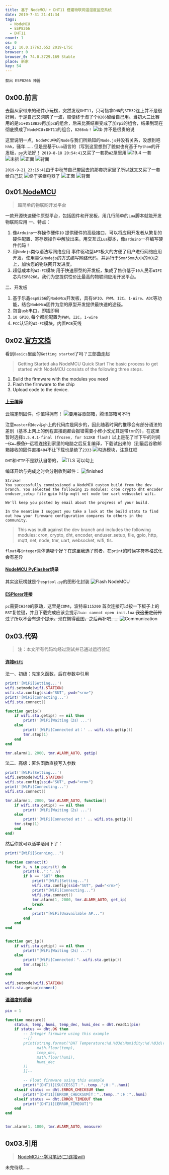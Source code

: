 ```yaml
---
title: 基于 NodeMCU + DHT11 搭建物联网温湿度监控系统
date: 2019-7-31 21:41:34
tags:
  - NodeMCU
  - ESP8266  
  - DHT11
count: 1
os: 0
os_1: 10.0.17763.652 2019-LTSC
browser: 0
browser_0: 74.0.3729.169 Stable
place: 新家
key: 54
---
```

    祭出 ESP8266 神器
<!-- more -->
## 0x00.前言
去翻从家带来的硬件小玩楞，突然发现`DHT11`，只可惜拿`DHN`的`STM32`连上并不是很好用，于是自己又网购了一波，顺便终于淘了个`8266`留给自己用。当初大三比赛用的是`51`+`DS18B20`再加`pc`的组合，后来比赛结束变成了加`rpi`的组合，结果到现在彻底换成了`NodeMCU`+`DHT11`的组合，`8266nb！`
![tb 并不是很贵的说](https://i1.yuangezhizao.cn/Win-10/20190731215649.jpg!webp)

这里说明一点，`NodeMCU`中的`Node`与我们所熟知的`Node.js`并没有关系，没想到吧`hhh`，骚年……
但是是基于`Lua`语言的（写到这里想到了貌似也有基于`Python`的开发板，`py`大法好！
`2019-8-18 20:54:41`又买了一套扔`WZ`屋里用
![19.4 一套](https://i1.yuangezhizao.cn/Win-10/20190818205558.jpg!webp)
![未拆](https://i1.yuangezhizao.cn/Lenovo-Z5/IMG_20190818_205754.jpg!view)
![正面](https://i1.yuangezhizao.cn/Lenovo-Z5/IMG_20190818_205826.jpg!view)
![背面](https://i1.yuangezhizao.cn/Lenovo-Z5/IMG_20190818_205905.jpg!view)

`2019-9-21 23:15:41`由于中秋节自己带回去的那套扔家里了所以就又又买了一套给自己玩
![终于买继电器了](https://i1.yuangezhizao.cn/Win-10/20190921230857.jpg!webp)
![正面](https://i1.yuangezhizao.cn/Lenovo-Z5/IMG_20190921_234033.jpg!view)
![背面](https://i1.yuangezhizao.cn/Lenovo-Z5/IMG_20190921_234051.jpg!view)

## 0x01.[NodeMCU](http://www.nodemcu.com/index_cn.html)
> 超简单的物联网开发平台

一款开源快速硬件原型平台，包括固件和开发板，用几行简单的`Lua`脚本就能开发物联网应用
一、特点：
1. 像`Arduino`一样操作硬件`IO`
提供硬件的高级接口，可以将应用开发者从繁复的硬件配置、寄存器操作中解放出来。用交互式`Lua`脚本，像`arduino`一样编写硬件代码！
2. 用`Nodejs`类似语法写网络应用
事件驱动型`API`极大的方便了用户进行网络应用开发，使用类似`Nodejs`的方式编写网络代码，并运行于`5mm*5mm`大小的`MCU`之上，加快您的物联网开发进度。
3. 超低成本的`WI-FI`模块
用于快速原型的开发板，集成了售价低于`10`人民币`WIFI`芯片`ESP8266`。我们为您提供性价比最高的物联网应用开发平台。

二、开发板
1. 基于乐鑫`esp8266`的`NodeMcu`开发板，具有`GPIO`、`PWM`、`I2C`、`1-Wire`、`ADC`等功能，结合`NodeMcu`固件为您的原型开发提供最快速的途径。
2. 包含`usb`串口，即插即用
3. `10 GPIO`, 每个都能配置为`PWM`，`I2C`，`1-wire`
4. `FCC`认证的`WI-FI`模块，内置`PCB`天线

## 0x02.[官方文档](https://nodemcu.readthedocs.io/en/master/)
看到`Basics`里面的`Getting started`了吗？三部曲走起
> Getting Started aka NodeMCU Quick Start
The basic process to get started with NodeMCU consists of the following three steps.
1. Build the firmware with the modules you need
2. Flash the firmware to the chip
3. Upload code to the device.

#### [上云编译](https://nodemcu-build.com/)
云端定制固件，你值得拥有！
![要用谷歌邮箱，腾讯邮箱可不行](https://i1.yuangezhizao.cn/Win-10/20190818212200.jpg!webp)

注意`master`和`dev`与`gh`上的代码库是同步的，因此随着时间的推移会有部分语法的差别（基本上网上的例程直接跑都会报错需要小修小改尤其是带`tmr`的），在这里暂时选择`1.5.4.1-final (frozen, for 512KB flash)`
以上是花了半下午的时间~~（`Co.`摸鱼）~~远程连接到家里的电脑之后反复编译，下载试出来的（到最后谷歌邮箱接收的固件直接`404`不让下载也是绝了`2333`
![勾选模块，注意红框](https://i1.yuangezhizao.cn/Win-10/20190818212437.jpg!webp)

`DHT`和`HTTP`不是默认自带的，
![TLS 可以勾上](https://i1.yuangezhizao.cn/Win-10/20190818212620.jpg!webp)

编译开始与完成之时会分别收到邮件：
![finished](https://i1.yuangezhizao.cn/Win-10/20190813200048.jpg!webp)

```
Strike!
You successfully commissioned a NodeMCU custom build from the dev branch. You selected the following 15 modules: cron crypto dht encoder enduser_setup file gpio http mqtt net node tmr uart websocket wifi.

We'll keep you posted by email about the progress of your build.

In the meantime I suggest you take a look at the build stats to find out how your firmware configuration compares to others in the community.
```
> This was built against the dev branch and includes the following modules: cron, crypto, dht, encoder, enduser_setup, file, gpio, http, mqtt, net, node, tmr, uart, websocket, wifi, tls.

`float`与`integer`具体选哪个好？在这里我选了前者，在`print`的时候字符串格式化会有差异

#### [NodeMCU PyFlasher](https://github.com/marcelstoer/nodemcu-pyflasher)烧录
其实这玩楞就是个`esptool.py`的图形化封装
![Flash NodeMCU](https://i1.yuangezhizao.cn/Win-10/20190813200545.jpg!webp)

#### [ESPlorer](https://github.com/4refr0nt/ESPlorer)连接
`pc`需要`CH340`的驱动，这里是`COM4`，波特率`115200`
首次连接可以按一下板子上的`RST`复位键，并且下载完成应该会提示`lua: cannot open init.lua`
~~我这里之前传过了所以不会有这个提示。现在懒得截图，之后再补吧……~~
![Communication](https://i1.yuangezhizao.cn/Win-10/20190813200956.jpg!webp)

## 0x03.代码
> 注：本文所有代码均经过测试并已通过运行验证
#### [连接`WiFi`](https://nodemcu.readthedocs.io/en/master/modules/wifi/)
法一、初级：先定义函数，后在参数中引用
``` lua
print('[WiFi]Setting...')
wifi.setmode(wifi.STATION)
wifi.sta.config{ssid="SUT", pwd="<rm>"}
print('[WiFi]Connecting...')
wifi.sta.connect()

function getip()
    if wifi.sta.getip() == nil then
        print('[WiFi]Waiting（2s）...')
    else
        print('[WiFi]Connected at：' .. wifi.sta.getip())
        tmr.stop(1)
    end
end

tmr.alarm(1, 2000, tmr.ALARM_AUTO, getip)
```
法二、高级：匿名函数直接写入参数
``` lua
print('[WiFi]Setting...')
wifi.setmode(wifi.STATION)
wifi.sta.config{ssid="SUT", pwd="<rm>"}
print('[WiFi]Connecting...')
wifi.sta.connect()

tmr.alarm(1, 2000, tmr.ALARM_AUTO, function()
    if wifi.sta.getip() == nil then
        print('[WiFi]Waiting（2s）...')
    else
        print('[WiFi]Connected at：' .. wifi.sta.getip())
    tmr.stop(1)
    end
end)
```
然后你就可以活学活用下了：
``` lua
print("[WiFi]Scanning...")

function connect(t)
    for k, v in pairs(t) do
        print(k.."："..v)
        if k == "SUT" then
            print("[WiFi]Setting...")
            wifi.sta.config{ssid="SUT", pwd="<rm>"}
            print("[WiFi]Connecting...")
            wifi.sta.connect()
            tmr.alarm(1, 2000, tmr.ALARM_AUTO, get_ip)
            break
        else
            print("[WiFi]Unavailable AP...")
        end
    end
end


function get_ip()
    if wifi.sta.getip() == nil then
        print("[WiFi]Waiting（2s）...")
    else
        print("[WiFi]Connected："..wifi.sta.getip())
        tmr.stop(1)
    end
end

wifi.setmode(wifi.STATION)
wifi.sta.getap(connect)
```
#### [温湿度传感器](https://nodemcu.readthedocs.io/en/master/modules/dht/)
``` lua
pin = 1

function measure()
    status, temp, humi, temp_dec, humi_dec = dht.read11(pin)
    if status == dht.OK then
        -- Integer firmware using this example
        --[[
        print(string.format("DHT Temperature:%d.%03d;Humidity:%d.%03d\r\n",
              math.floor(temp),
              temp_dec,
              math.floor(humi),
              humi_dec
        ))
        ]]--

        -- Float firmware using this example
        print("[DHT11][SUCCESS]T："..temp..";H："..humi)
    elseif status == dht.ERROR_CHECKSUM then
        print("[DHT11][ERROR_CHECKSUM]T："..temp.."；H："..humi)
    elseif status == dht.ERROR_TIMEOUT then
        print("[DHT11][ERROR_TIMEOUT]")
    end
end


tmr.alarm(1, 1000, tmr.ALARM_AUTO, measure)
```

## 0x03.引用
> [NodeMCU--学习笔记(二)连接wifi](https://web.archive.org/web/20190905061225/https://blog.csdn.net/qq_28877125/article/details/78680743)

未完待续……